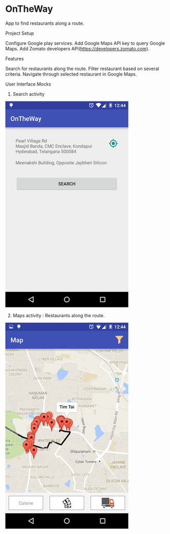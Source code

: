 # OnTheWay
App to find restaurants along a route.

Project Setup

Configure Google play services.
Add Google Maps API key to query Google Maps.
Add Zomato developers API(https://developers.zomato.com).


Features

Search for restaurants along the route.
Filter restaurant based on several criteria.
Navigate through selected restaurant in Google Maps.

User Interface Mocks

1. Search activity

![](https://github.com/ayushk92/OnTheWay/blob/master/screenshots/mainactivity.png)

2. Maps activity : Restaurants along the route.

![](https://github.com/ayushk92/OnTheWay/blob/master/screenshots/mapsactivity.png)
